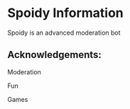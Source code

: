 # Spoidy Information

Spoidy is an advanced moderation bot

## Acknowledgements:

Moderation

Fun

Games
